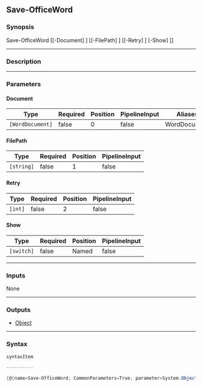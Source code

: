 Save-OfficeWord
---------------

### Synopsis

Save-OfficeWord [[-Document] <WordDocument>] [[-FilePath] <string>] [[-Retry] <int>] [-Show] [<CommonParameters>]

---

### Description

---

### Parameters
#### **Document**

|Type            |Required|Position|PipelineInput|Aliases     |
|----------------|--------|--------|-------------|------------|
|`[WordDocument]`|false   |0       |false        |WordDocument|

#### **FilePath**

|Type      |Required|Position|PipelineInput|
|----------|--------|--------|-------------|
|`[string]`|false   |1       |false        |

#### **Retry**

|Type   |Required|Position|PipelineInput|
|-------|--------|--------|-------------|
|`[int]`|false   |2       |false        |

#### **Show**

|Type      |Required|Position|PipelineInput|
|----------|--------|--------|-------------|
|`[switch]`|false   |Named   |false        |

---

### Inputs
None

---

### Outputs
* [Object](https://learn.microsoft.com/en-us/dotnet/api/System.Object)

---

### Syntax
```PowerShell
syntaxItem
```
```PowerShell
----------
```
```PowerShell
{@{name=Save-OfficeWord; CommonParameters=True; parameter=System.Object[]}}
```
